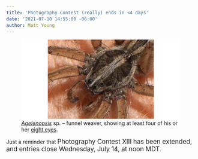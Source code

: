 ```yaml
---
title: 'Photography Contest (really) ends in <4 days'
date: '2021-07-10 14:55:00 -06:00'
author: Matt Young
---
```


<figure>
<img src="/uploads/2021/DSC04366_Agelenidae_Spider_Eyes_600_1.jpg" alt="Spider"/>

<figcaption><a href="https://en.wikipedia.org/wiki/Agelenopsis"><i>Agelenopsis</i></a> sp. &ndash; funnel weaver, showing at least four of his or her <a href="https://bugguide.net/node/view/84423#Agelenidae">eight eyes</a>.
</figcaption>
</figure>

Just a reminder that <big>Photography Contest XIII has been extended, and entries close Wednesday, July 14, at noon MDT</big>.
